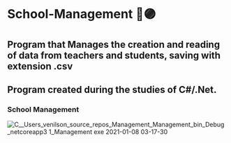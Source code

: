 # School-Management 🚀🟣
## Program that Manages the creation and reading of data from teachers and students, saving with extension .csv
## Program created during the studies of C#/.Net.

### School Management
![C__Users_venilson_source_repos_Management_Management_bin_Debug_netcoreapp3 1_Management exe 2021-01-08 03-17-30](https://user-images.githubusercontent.com/57969262/103981605-e673ef80-5160-11eb-8ea8-7c53ce76247e.gif)


